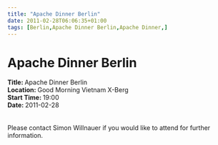 ```yaml
---
title: "Apache Dinner Berlin"
date: 2011-02-28T06:06:35+01:00
tags: [Berlin,Apache Dinner Berlin,Apache Dinner,]
---
```


# Apache Dinner Berlin


<strong>Title: </strong>Apache Dinner Berlin<br /><strong>Location: </strong>Good Morning Vietnam X-Berg<br 
/><strong>Start Time: </strong>19:00<br /><strong>Date: </strong>2011-02-28<br /><br><br>Please contact Simon Willnauer 
if you would like to attend for further information.
